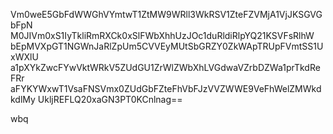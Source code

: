 Vm0weE5GbFdWWGhVYmtwT1ZtMW9WRll3WkRSV1ZteFZVMjA1VjJKSGVGbFpN
M0JIVm0xS1IyTkliRmRXCk0xSlFWbXhhUzJOc1duRldiRlpYQ21KSVFsRlhW
bEpMVXpGT1NGWnJaRlZpUm5CVVEyMUtSbGRZY0ZkWApTRUpFVmtSS1UxWXlU
a1pXYkZwcFYwVktWRkV5ZUdGU1ZrWlZWbXhLVGdwaVZrbDZWa1prTkdReFRr
aFYKYWxwT1VsaFNSVmx0ZUdGbFZteFhVbFJzVVZWWE9VeFhWelZMWkdkdlMy
UkljREFLQ20xaGN3PT0KCnlnag==

wbq